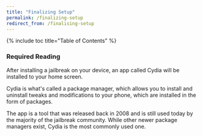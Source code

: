 ```yaml
---
title: "Finalizing Setup"
permalink: /finalizing-setup
redirect_from: /finalising-setup
---
```


{% include toc title="Table of Contents" %}

### Required Reading

After installing a jailbreak on your device, an app called Cydia will be installed to your home screen.

Cydia is what's called a package manager, which allows you to install and uninstall tweaks and modifications to your phone, which are installed in the form of packages.

The app is a tool that was released back in 2008 and is still used today by the majority of the jailbreak community. While other newer package managers exist, Cydia is the most commonly used one.
